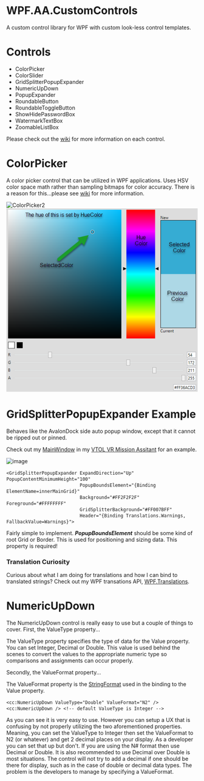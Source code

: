 # WPF.AA.CustomControls
A custom control library for WPF with custom look-less control templates.

# Controls
- ColorPicker
- ColorSlider
- GridSplitterPopupExpander
- NumericUpDown
- PopupExpander
- RoundableButton
- RoundableToggleButton
- ShowHidePasswordBox
- WatermarkTextBox
- ZoomableListBox

Please check out the [wiki](https://github.com/AaronAmberman/WPF.AA.CustomControls/wiki) for more information on each control. 

# ColorPicker
A color picker control that can be utilized in WPF applications. Uses HSV color space math rather than sampling bitmaps for color accuracy. There is a reason for this...please see [wiki](https://github.com/AaronAmberman/WPF.AA.CustomControls/wiki/ColorPicker) for more information.

![ColorPicker2](https://github.com/AaronAmberman/WPF.AA.CustomControls/assets/23512394/3e434a5d-5c81-48f8-969d-1c71317d2ab4)
![ColorPicker2](https://github.com/AaronAmberman/WPF.AA.CustomControls/blob/main/ColorPicker2.png)

# GridSplitterPopupExpander Example
Behaves like the AvalonDock side auto popup window, except that it cannot be ripped out or pinned.

Check out my [MainWindow](https://github.com/AaronAmberman/VTOLVR-MissionAssistant/blob/main/VTOLVR-MissionAssistant/VTOLVR-MissionAssistant/MainWindow.xaml) in my [VTOL VR Mission Assitant](https://github.com/AaronAmberman/VTOLVR-MissionAssistant) for an example.

![image](https://user-images.githubusercontent.com/23512394/224828476-8134783a-138d-4081-b0fe-84d67f8db06b.png)

```
<GridSplitterPopupExpander ExpandDirection="Up" PopupContentMinimumHeight="100"
                           PopupBoundsElement="{Binding ElementName=innerMainGrid}"
                           Background="#FF2F2F2F" Foreground="#FFFFFFFF" 
                           GridSplitterBackground="#FF007BFF"
                           Header="{Binding Translations.Warnings, FallbackValue=Warnings}">
```

Fairly simple to implement. ***PopupBoundsElement*** should be some kind of root Grid or Border. This is used for positioning and sizing data. This property is required!

### Translation Curiosity
Curious about what I am doing for translations and how I can bind to translated strings? Check out my WPF transations API, [WPF.Translations](https://github.com/AaronAmberman/WPF.Translations).

# NumericUpDown
The NumericUpDown control is really easy to use but a couple of things to cover. First, the ValueType property...

The ValueType property specifies the type of data for the Value property. You can set Integer, Decimal or Double. This value is used behind the scenes to convert the values to the appropriate numeric type so comparisons and assignments can occur properly.

Secondly, the ValueFormat property...

The ValueFormat property is the [StringFormat](https://learn.microsoft.com/en-us/dotnet/api/system.windows.data.bindingbase.stringformat?view=windowsdesktop-7.0) used in the binding to the Value property.

```
<cc:NumericUpDown ValueType="Double" ValueFormat="N2" />
<cc:NumericUpDown /> <!-- default ValueType is Integer -->
```

As you can see it is very easy to use. However you can setup a UX that is confusing by not properly utilizing the two aforementioned properties. Meaning, you can set the ValueType to Integer then set the ValueFormat to N2 (or whatever) and get 2 decimal places on your display. As a developer you can set that up but don't. If you are using the N# format then use Decimal or Double. It is also recommended to use Decimal over Double is most situations. The control will not try to add a decimal if one should be there for display, such as in the case of double or decimal data types. The problem is the developers to manage by specifying a ValueFormat.
